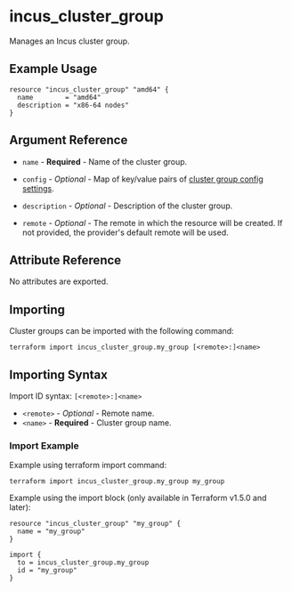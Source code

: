 # incus_cluster_group

Manages an Incus cluster group.

## Example Usage

```hcl
resource "incus_cluster_group" "amd64" {
  name        = "amd64"
  description = "x86-64 nodes"
}
```

## Argument Reference

* `name` - **Required** - Name of the cluster group.

* `config` - *Optional* - Map of key/value pairs of
  [cluster group config settings](https://linuxcontainers.org/incus/docs/main/howto/cluster_groups/#configuration-options).

* `description` - *Optional* - Description of the cluster group.

* `remote` - *Optional* - The remote in which the resource will be created. If
  not provided, the provider's default remote will be used.

## Attribute Reference

No attributes are exported.

## Importing

Cluster groups can be imported with the following command:

```shell
terraform import incus_cluster_group.my_group [<remote>:]<name>
```

## Importing Syntax

Import ID syntax: `[<remote>:]<name>`

* `<remote>` - *Optional* - Remote name.
* `<name>` - **Required** - Cluster group name.

### Import Example

Example using terraform import command:

```shell
terraform import incus_cluster_group.my_group my_group
```

Example using the import block (only available in Terraform v1.5.0 and later):

```hcl
resource "incus_cluster_group" "my_group" {
  name = "my_group"
}

import {
  to = incus_cluster_group.my_group
  id = "my_group"
}
```
